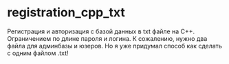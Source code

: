 # registration_cpp_txt
Регистрация и авторизация с базой данных в txt файле на C++.
Ограничением по длине пароля и логина.
К сожалению, нужно два файла для админбазы и юзеров. Но я уже придумал способ как сделать с одним файлом .txt!
